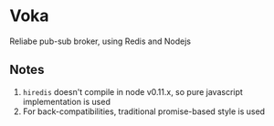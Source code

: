 # Voka

Reliabe pub-sub broker, using Redis and Nodejs


## Notes

1. `hiredis` doesn't compile in node v0.11.x, so pure javascript implementation is used
2. For back-compatibilities, traditional promise-based style is used